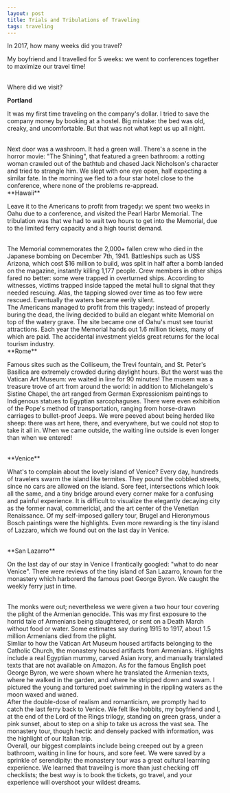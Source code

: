 ```yaml
---
layout: post
title: Trials and Tribulations of Traveling
tags: traveling
---
```


In 2017, how many weeks did you travel?

My boyfriend and I travelled for 5 weeks: we went to conferences together to maximize our travel time!

<br/>
Where did we visit?  
<br/>

**Portland**

It was my first time traveling on the company's dollar. I tried to save the company money by booking at a hostel. Big mistake: the bed was old, creaky, and uncomfortable. But that was not what kept us up all night. 

<br/>
Next door was a washroom. It had a green wall. There's a scene in the horror movie: "The Shining", that featured a green bathroom: a rotting woman crawled out of the bathtub and chased Jack Nicholson's character and tried to strangle him. We slept with one eye open, half expecting a similar fate. In the morning we fled to a four star hotel close to the conference, where none of the problems re-appread.

<br/>
**Hawaii**

Leave it to the Americans to profit from tragedy: we spent two weeks in Oahu due to a conference, and visited the Pearl Harbr Memorial. The tribulation was that we had to wait two hours to get into the Memorial, due to the limited ferry capacity and a high tourist demand. 

<br/>
The Memorial commemorates the 2,000+ fallen crew who died in the Japanese bombing on December 7th, 1941. Battleships such as USS Arizona, which cost $16 million to build, was split in half after a bomb landed on the magazine, instantly killing 1,177 people. Crew members in other ships fared no better: some were trapped in overturned ships. According to witnesses, victims trapped inside tapped the metal hull to signal that they needed rescuing. Alas, the tapping slowed over time as too few were rescued. Eventually the waters became eerily silent.

<br/>
The Americans managed to profit from this tragedy: instead of properly buring the dead, the living decided to build 
an elegant white Memorial on top of the watery grave. The site became one of Oahu's must see tourist attractions. Each year the Memorial hands out 1.6 million tickets, many of which are paid. The accidental investment yields great returns for the local tourism industry.

<br/>
**Rome**

Famous sites such as the Colliseum, the Trevi fountain, and St. Peter's Basilica are extremely crowded during daylight hours. But the worst was the Vatican Art Museum: we waited in line for 90 minutes! The musem was a treasure trove of art from around the world: in addition to Michelangelo's Sistine Chapel, the art ranged from German Expressionism paintings to Indigenous statues to Egyptian sarcophaguses. There were even exhibition of the Pope's method of transportation, ranging from horse-drawn carriages to bullet-proof Jeeps. We were peeved about being herded like sheep: there was art here, there, and everywhere, but we could not stop to take it all in. When we came outside, the waiting line outside is even longer than when we entered!

<br/>
**Venice**

What's to complain about the lovely island of Venice? Every day, hundreds of travelers swarm the island like termites. They pound the cobbled streets, since no cars are allowed on the island. Sore feet, intersections which look all the same, and a tiny bridge around every corner make for a confusing and painful experience. It is difficult to visualize the elegantly decaying city as the former naval, commericial, and the art center of the Venetian Renaissance. Of my self-imposed gallery tour, Brugel and Hieronymous Bosch paintings were the highlights. Even more rewarding is the tiny island of Lazzaro, which we found out on the last day in Venice.

<br/>
**San Lazarro**

On the last day of our stay in Venice I frantically googled: "what to do near Venice". There were reviews of the tiny island of San Lazarro, known for the monastery which harborerd the famous poet George Byron. We caught the weekly ferry just in time. 

<br/>
The monks were out; nevertheless we were given a two hour tour covering the plight of the Armenian genocide. This was my first exposure to the horrid tale of Armenians being slaughtered, or sent on a Death March without food or water. Some estimates say during 1915 to 1917, about 1.5 million Armenians died from the plight.

<br/>
Simliar to how the Vatican Art Museum housed artifacts belonging to the Catholic Church, the monastery housed artifacts from Armenians. Highlights include a real Egyptian mummy, carved Asian ivory, and manually translated texts that are not available on Amazon. As for the famous English poet George Byron, we were shown where he translated the Armenian texts, where he walked in the garden, and where he stripped down and swam. I pictured the young and tortured poet swimming in the rippling waters as the moon waxed and waned. 

<br/>
After the double-dose of realism and romanticism, we promptly had to catch the last ferry back to Venice. We felt like hobbits, my boyfriend and I, at the end of the Lord of the Rings trilogy, standing on green grass, under a pink sunset, about to step on a ship to take us across the vast sea. The monastery tour, though hectic and densely packed with information, was the highlight of our Italian trip.

<br/>
Overall, our biggest complaints include being creeped out by a green bathroom, waiting in line for hours, and sore feet. We were saved by a sprinkle of serendipity: the monastery tour was a great cultural learning experience. We learned that traveilng is more than just checking off checklists; the best way is to book the tickets, go travel, and your experience will overshoot your wildest dreams. 

